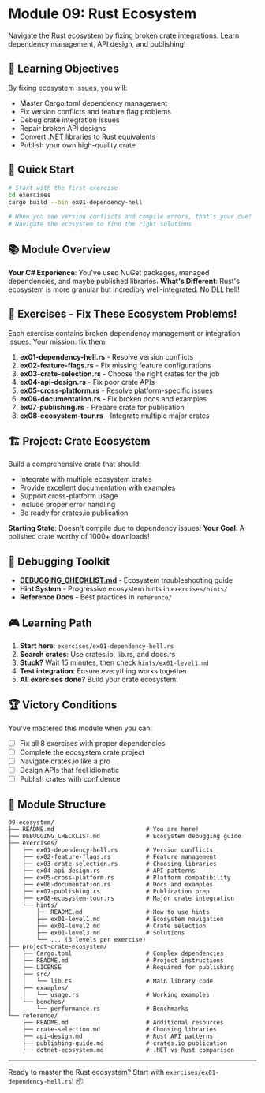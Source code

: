 # Module 09: Rust Ecosystem

Navigate the Rust ecosystem by fixing broken crate integrations. Learn dependency management, API design, and publishing!

## 🎯 Learning Objectives

By fixing ecosystem issues, you will:
- Master Cargo.toml dependency management
- Fix version conflicts and feature flag problems
- Debug crate integration issues
- Repair broken API designs
- Convert .NET libraries to Rust equivalents
- Publish your own high-quality crate

## 🚀 Quick Start

```bash
# Start with the first exercise
cd exercises
cargo build --bin ex01-dependency-hell

# When you see version conflicts and compile errors, that's your cue!
# Navigate the ecosystem to find the right solutions
```

## 📚 Module Overview

**Your C# Experience**: You've used NuGet packages, managed dependencies, and maybe published libraries.
**What's Different**: Rust's ecosystem is more granular but incredibly well-integrated. No DLL hell!

## 💪 Exercises - Fix These Ecosystem Problems!

Each exercise contains broken dependency management or integration issues. Your mission: fix them!

1. **ex01-dependency-hell.rs** - Resolve version conflicts
2. **ex02-feature-flags.rs** - Fix missing feature configurations
3. **ex03-crate-selection.rs** - Choose the right crates for the job
4. **ex04-api-design.rs** - Fix poor crate APIs
5. **ex05-cross-platform.rs** - Resolve platform-specific issues
6. **ex06-documentation.rs** - Fix broken docs and examples
7. **ex07-publishing.rs** - Prepare crate for publication
8. **ex08-ecosystem-tour.rs** - Integrate multiple major crates

## 🏗️ Project: Crate Ecosystem

Build a comprehensive crate that should:
- Integrate with multiple ecosystem crates
- Provide excellent documentation with examples
- Support cross-platform usage
- Include proper error handling
- Be ready for crates.io publication

**Starting State**: Doesn't compile due to dependency issues!
**Your Goal**: A polished crate worthy of 1000+ downloads!

## 🧰 Debugging Toolkit

- **[DEBUGGING_CHECKLIST.md](DEBUGGING_CHECKLIST.md)** - Ecosystem troubleshooting guide
- **Hint System** - Progressive ecosystem hints in `exercises/hints/`
- **Reference Docs** - Best practices in `reference/`

## 🎮 Learning Path

1. **Start here**: `exercises/ex01-dependency-hell.rs`
2. **Search crates**: Use crates.io, lib.rs, and docs.rs
3. **Stuck?** Wait 15 minutes, then check `hints/ex01-level1.md`
4. **Test integration**: Ensure everything works together
5. **All exercises done?** Build your crate ecosystem!

## 🏆 Victory Conditions

You've mastered this module when you can:
- [ ] Fix all 8 exercises with proper dependencies
- [ ] Complete the ecosystem crate project
- [ ] Navigate crates.io like a pro
- [ ] Design APIs that feel idiomatic
- [ ] Publish crates with confidence

## 📂 Module Structure

```
09-ecosystem/
├── README.md                          # You are here!
├── DEBUGGING_CHECKLIST.md             # Ecosystem debugging guide
├── exercises/
│   ├── ex01-dependency-hell.rs        # Version conflicts
│   ├── ex02-feature-flags.rs          # Feature management
│   ├── ex03-crate-selection.rs        # Choosing libraries
│   ├── ex04-api-design.rs             # API patterns
│   ├── ex05-cross-platform.rs         # Platform compatibility
│   ├── ex06-documentation.rs          # Docs and examples
│   ├── ex07-publishing.rs             # Publication prep
│   ├── ex08-ecosystem-tour.rs         # Major crate integration
│   └── hints/
│       ├── README.md                  # How to use hints
│       ├── ex01-level1.md             # Ecosystem navigation
│       ├── ex01-level2.md             # Crate selection
│       ├── ex01-level3.md             # Solutions
│       └── ... (3 levels per exercise)
├── project-crate-ecosystem/
│   ├── Cargo.toml                     # Complex dependencies
│   ├── README.md                      # Project instructions
│   ├── LICENSE                        # Required for publishing
│   ├── src/
│   │   └── lib.rs                     # Main library code
│   ├── examples/
│   │   └── usage.rs                   # Working examples
│   └── benches/
│       └── performance.rs             # Benchmarks
└── reference/
    ├── README.md                      # Additional resources
    ├── crate-selection.md             # Choosing libraries
    ├── api-design.md                  # Rust API patterns
    ├── publishing-guide.md            # crates.io publication
    └── dotnet-ecosystem.md            # .NET vs Rust comparison
```

---

Ready to master the Rust ecosystem? Start with `exercises/ex01-dependency-hell.rs`! 📦